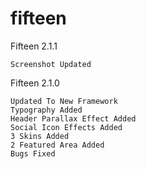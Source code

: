 # fifteen

Fifteen 2.1.1
    
    Screenshot Updated

Fifteen 2.1.0
    
    Updated To New Framework
    Typography Added
    Header Parallax Effect Added
    Social Icon Effects Added
    3 Skins Added
    2 Featured Area Added
    Bugs Fixed
